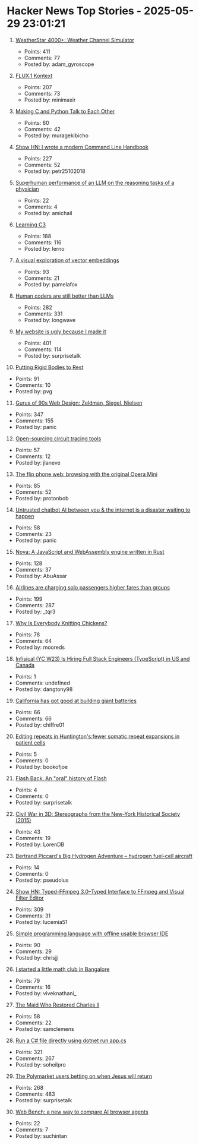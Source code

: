 # Hacker News Top Stories - 2025-05-29 23:01:21

1. [WeatherStar 4000+: Weather Channel Simulator](https://weatherstar.netbymatt.com/)
   - Points: 411
   - Comments: 77
   - Posted by: adam_gyroscope

2. [FLUX.1 Kontext](https://bfl.ai/models/flux-kontext)
   - Points: 207
   - Comments: 73
   - Posted by: minimaxir

3. [Making C and Python Talk to Each Other](https://leetarxiv.substack.com/p/making-c-and-python-talk-to-each)
   - Points: 60
   - Comments: 42
   - Posted by: muragekibicho

4. [Show HN: I wrote a modern Command Line Handbook](https://commandline.stribny.name/)
   - Points: 227
   - Comments: 52
   - Posted by: petr25102018

5. [Superhuman performance of an LLM on the reasoning tasks of a physician](https://arxiv.org/abs/2412.10849)
   - Points: 22
   - Comments: 4
   - Posted by: amichail

6. [Learning C3](https://alloc.dev/2025/05/29/learning_c3)
   - Points: 188
   - Comments: 116
   - Posted by: lerno

7. [A visual exploration of vector embeddings](http://blog.pamelafox.org/2025/05/a-visual-exploration-of-vector.html)
   - Points: 93
   - Comments: 21
   - Posted by: pamelafox

8. [Human coders are still better than LLMs](https://antirez.com/news/153)
   - Points: 282
   - Comments: 331
   - Posted by: longwave

9. [My website is ugly because I made it](https://goodinternetmagazine.com/my-website-is-ugly-because-i-made-it/)
   - Points: 401
   - Comments: 114
   - Posted by: surprisetalk

10. [Putting Rigid Bodies to Rest](https://twitter.com/keenanisalive/status/1925225500659658999)
   - Points: 91
   - Comments: 10
   - Posted by: pvg

11. [Gurus of 90s Web Design: Zeldman, Siegel, Nielsen](https://cybercultural.com/p/web-design-1997/)
   - Points: 347
   - Comments: 155
   - Posted by: panic

12. [Open-sourcing circuit tracing tools](https://www.anthropic.com/research/open-source-circuit-tracing)
   - Points: 57
   - Comments: 12
   - Posted by: jlaneve

13. [The flip phone web: browsing with the original Opera Mini](https://www.spacebar.news/the-flip-phone-web-browsing-with-the-original-opera-mini/)
   - Points: 85
   - Comments: 52
   - Posted by: protonbob

14. [Untrusted chatbot AI between you & the internet is a disaster waiting to happen](https://macwright.com/2025/05/29/putting-an-untrusted-chat-layer-is-a-disaster)
   - Points: 58
   - Comments: 23
   - Posted by: panic

15. [Nova: A JavaScript and WebAssembly engine written in Rust](https://trynova.dev/)
   - Points: 128
   - Comments: 37
   - Posted by: AbuAssar

16. [Airlines are charging solo passengers higher fares than groups](https://thriftytraveler.com/news/airlines/airlines-charging-solo-travelers-higher-fares/)
   - Points: 199
   - Comments: 287
   - Posted by: _tqr3

17. [Why Is Everybody Knitting Chickens?](https://ironicsans.ghost.io/why-is-everybody-knitting-chickens/)
   - Points: 78
   - Comments: 64
   - Posted by: mooreds

18. [Infisical (YC W23) Is Hiring Full Stack Engineers (TypeScript) in US and Canada](https://www.ycombinator.com/companies/infisical/jobs/vGwCQVk-full-stack-engineer-us-canada)
   - Points: 1
   - Comments: undefined
   - Posted by: dangtony98

19. [California has got good at building giant batteries](https://www.economist.com/united-states/2025/05/22/california-has-got-really-good-at-building-giant-batteries)
   - Points: 66
   - Comments: 66
   - Posted by: chiffre01

20. [Editing repeats in Huntington's:fewer somatic repeat expansions in patient cells](https://www.nature.com/articles/s41588-025-02172-8)
   - Points: 5
   - Comments: 0
   - Posted by: bookofjoe

21. [Flash Back: An "oral" history of Flash](https://goodinternetmagazine.com/oral-history-of-flash/)
   - Points: 4
   - Comments: 0
   - Posted by: surprisetalk

22. [Civil War in 3D: Stereographs from the New-York Historical Society (2015)](https://www.nyhistory.org/blogs/civil-war-in-3d-stereographs-from-the-new-york-historical-society)
   - Points: 43
   - Comments: 19
   - Posted by: LorenDB

23. [Bertrand Piccard's Big Hydrogen Adventure – hydrogen fuel-cell aircraft](https://spectrum.ieee.org/hydrogen-fuel-cell-aircraft)
   - Points: 14
   - Comments: 0
   - Posted by: pseudolus

24. [Show HN: Typed-FFmpeg 3.0–Typed Interface to FFmpeg and Visual Filter Editor](https://github.com/livingbio/typed-ffmpeg)
   - Points: 309
   - Comments: 31
   - Posted by: lucemia51

25. [Simple programming language with offline usable browser IDE](https://tiki.li/apps/tut_learn.html?v=2505e)
   - Points: 90
   - Comments: 29
   - Posted by: chrisjj

26. [I started a little math club in Bangalore](https://teachyourselfmath.app/club)
   - Points: 79
   - Comments: 16
   - Posted by: viveknathani_

27. [The Maid Who Restored Charles II](https://www.historytoday.com/archive/feature/maid-who-restored-charles-ii)
   - Points: 58
   - Comments: 22
   - Posted by: samclemens

28. [Run a C# file directly using dotnet run app.cs](https://devblogs.microsoft.com/dotnet/announcing-dotnet-run-app/)
   - Points: 321
   - Comments: 267
   - Posted by: soheilpro

29. [The Polymarket users betting on when Jesus will return](https://ericneyman.wordpress.com/2025/03/24/will-jesus-christ-return-in-an-election-year/)
   - Points: 268
   - Comments: 483
   - Posted by: surprisetalk

30. [Web Bench: a new way to compare AI browser agents](https://blog.skyvern.com/web-bench-a-new-way-to-compare-ai-browser-agents/)
   - Points: 22
   - Comments: 7
   - Posted by: suchintan


